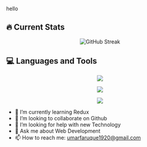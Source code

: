 
  <div background-image="https://i.pinimg.com/originals/13/18/e1/1318e11aee7e8d6c9a9bf0f6368873a9.gif">
   <p>hello</p>
  </div>


## 🔥 Current Stats

<div align="center">
<img src="https://streak-stats.demolab.com?user=omarfarukee&theme=highcontrast&hide_border=true&card_width=800&background=45%2C00E9D7%2C7952EB78&stroke=39D4EB&ring=0AD6EB&border=EB5454&fire=08EBEA&currStreakNum=01FFD6&sideNums=000000&currStreakLabel=00FFC1&sideLabels=000000&dates=FFFFFF" alt="GitHub Streak" />
</div>


##  💻 Languages and Tools 


<p align="center">
  <a href="https://skillicons.dev">
    <img src="https://skillicons.dev/icons?i=html,css,tailwind,bootstrap,js,ts,firebase,react,nodejs" />
  </a>
</p>
<p align="center">
  <a href="https://skillicons.dev">
    <img src="https://skillicons.dev/icons?i=express,mongodb,nextjs,redux,scss,git,github,postman" />
  </a>
</p>
<p align="center">
  <a href="https://skillicons.dev">
    <img src="https://skillicons.dev/icons?i=vscode,vite,npm,yarn,vercel,netlify,figma" />
  </a>
</p>

- 🌱 I’m currently learning Redux 
- 👯 I’m looking to collaborate on Github 
- 🤔 I’m looking for help with new Technology 
- 💬 Ask me about Web Development  
- 📫 How to reach me:  umarfaruque1920@gmail.com

